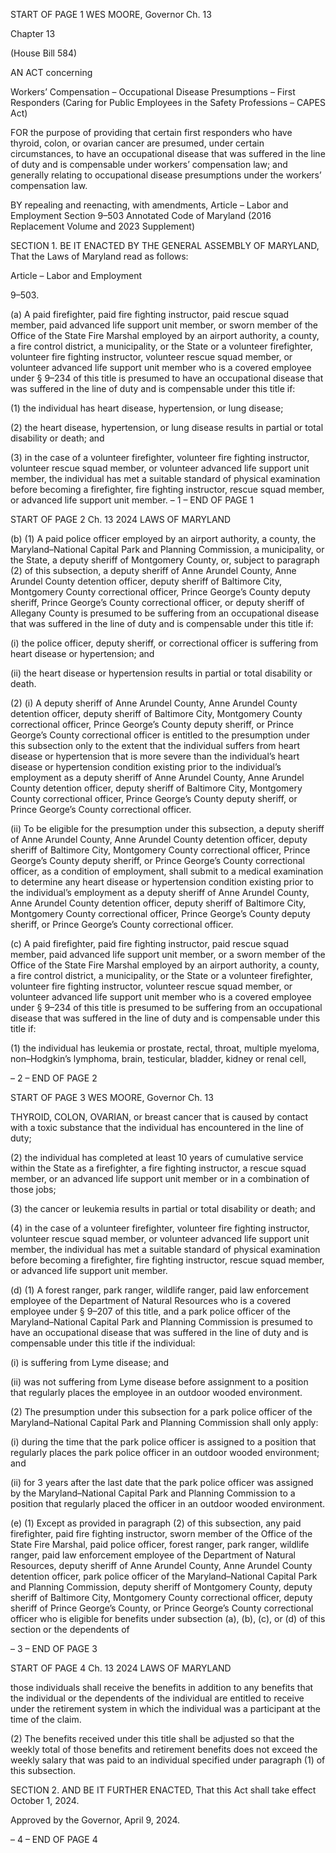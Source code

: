 START OF PAGE 1
WES MOORE, Governor Ch. 13

Chapter 13

(House Bill 584)

AN ACT concerning

Workers’ Compensation – Occupational Disease Presumptions – First
Responders
(Caring for Public Employees in the Safety Professions – CAPES Act)

FOR the purpose of providing that certain first responders who have thyroid, colon, or
ovarian cancer are presumed, under certain circumstances, to have an occupational
disease that was suffered in the line of duty and is compensable under workers’
compensation law; and generally relating to occupational disease presumptions
under the workers’ compensation law.

BY repealing and reenacting, with amendments,
Article – Labor and Employment
Section 9–503
Annotated Code of Maryland
(2016 Replacement Volume and 2023 Supplement)

SECTION 1. BE IT ENACTED BY THE GENERAL ASSEMBLY OF MARYLAND,
That the Laws of Maryland read as follows:

Article – Labor and Employment

9–503.

(a) A paid firefighter, paid fire fighting instructor, paid rescue squad member,
paid advanced life support unit member, or sworn member of the Office of the State Fire
Marshal employed by an airport authority, a county, a fire control district, a municipality,
or the State or a volunteer firefighter, volunteer fire fighting instructor, volunteer rescue
squad member, or volunteer advanced life support unit member who is a covered employee
under § 9–234 of this title is presumed to have an occupational disease that was suffered
in the line of duty and is compensable under this title if:

(1) the individual has heart disease, hypertension, or lung disease;

(2) the heart disease, hypertension, or lung disease results in partial or
total disability or death; and

(3) in the case of a volunteer firefighter, volunteer fire fighting instructor,
volunteer rescue squad member, or volunteer advanced life support unit member, the
individual has met a suitable standard of physical examination before becoming a
firefighter, fire fighting instructor, rescue squad member, or advanced life support unit
member.
– 1 –
END OF PAGE 1

START OF PAGE 2
Ch. 13 2024 LAWS OF MARYLAND

(b) (1) A paid police officer employed by an airport authority, a county, the
Maryland–National Capital Park and Planning Commission, a municipality, or the State,
a deputy sheriff of Montgomery County, or, subject to paragraph (2) of this subsection, a
deputy sheriff of Anne Arundel County, Anne Arundel County detention officer, deputy
sheriff of Baltimore City, Montgomery County correctional officer, Prince George’s County
deputy sheriff, Prince George’s County correctional officer, or deputy sheriff of Allegany
County is presumed to be suffering from an occupational disease that was suffered in the
line of duty and is compensable under this title if:

(i) the police officer, deputy sheriff, or correctional officer is
suffering from heart disease or hypertension; and

(ii) the heart disease or hypertension results in partial or total
disability or death.

(2) (i) A deputy sheriff of Anne Arundel County, Anne Arundel County
detention officer, deputy sheriff of Baltimore City, Montgomery County correctional officer,
Prince George’s County deputy sheriff, or Prince George’s County correctional officer is
entitled to the presumption under this subsection only to the extent that the individual
suffers from heart disease or hypertension that is more severe than the individual’s heart
disease or hypertension condition existing prior to the individual’s employment as a deputy
sheriff of Anne Arundel County, Anne Arundel County detention officer, deputy sheriff of
Baltimore City, Montgomery County correctional officer, Prince George’s County deputy
sheriff, or Prince George’s County correctional officer.

(ii) To be eligible for the presumption under this subsection, a deputy
sheriff of Anne Arundel County, Anne Arundel County detention officer, deputy sheriff of
Baltimore City, Montgomery County correctional officer, Prince George’s County deputy
sheriff, or Prince George’s County correctional officer, as a condition of employment, shall
submit to a medical examination to determine any heart disease or hypertension condition
existing prior to the individual’s employment as a deputy sheriff of Anne Arundel County,
Anne Arundel County detention officer, deputy sheriff of Baltimore City, Montgomery
County correctional officer, Prince George’s County deputy sheriff, or Prince George’s
County correctional officer.

(c) A paid firefighter, paid fire fighting instructor, paid rescue squad member,
paid advanced life support unit member, or a sworn member of the Office of the State Fire
Marshal employed by an airport authority, a county, a fire control district, a municipality,
or the State or a volunteer firefighter, volunteer fire fighting instructor, volunteer rescue
squad member, or volunteer advanced life support unit member who is a covered employee
under § 9–234 of this title is presumed to be suffering from an occupational disease that
was suffered in the line of duty and is compensable under this title if:

(1) the individual has leukemia or prostate, rectal, throat, multiple
myeloma, non–Hodgkin’s lymphoma, brain, testicular, bladder, kidney or renal cell,

– 2 –
END OF PAGE 2

START OF PAGE 3
WES MOORE, Governor Ch. 13

THYROID, COLON, OVARIAN, or breast cancer that is caused by contact with a toxic
substance that the individual has encountered in the line of duty;

(2) the individual has completed at least 10 years of cumulative service
within the State as a firefighter, a fire fighting instructor, a rescue squad member, or an
advanced life support unit member or in a combination of those jobs;

(3) the cancer or leukemia results in partial or total disability or death; and

(4) in the case of a volunteer firefighter, volunteer fire fighting instructor,
volunteer rescue squad member, or volunteer advanced life support unit member, the
individual has met a suitable standard of physical examination before becoming a
firefighter, fire fighting instructor, rescue squad member, or advanced life support unit
member.

(d) (1) A forest ranger, park ranger, wildlife ranger, paid law enforcement
employee of the Department of Natural Resources who is a covered employee under §
9–207 of this title, and a park police officer of the Maryland–National Capital Park and
Planning Commission is presumed to have an occupational disease that was suffered in the
line of duty and is compensable under this title if the individual:

(i) is suffering from Lyme disease; and

(ii) was not suffering from Lyme disease before assignment to a
position that regularly places the employee in an outdoor wooded environment.

(2) The presumption under this subsection for a park police officer of the
Maryland–National Capital Park and Planning Commission shall only apply:

(i) during the time that the park police officer is assigned to a
position that regularly places the park police officer in an outdoor wooded environment;
and

(ii) for 3 years after the last date that the park police officer was
assigned by the Maryland–National Capital Park and Planning Commission to a position
that regularly placed the officer in an outdoor wooded environment.

(e) (1) Except as provided in paragraph (2) of this subsection, any paid
firefighter, paid fire fighting instructor, sworn member of the Office of the State Fire
Marshal, paid police officer, forest ranger, park ranger, wildlife ranger, paid law
enforcement employee of the Department of Natural Resources, deputy sheriff of Anne
Arundel County, Anne Arundel County detention officer, park police officer of the
Maryland–National Capital Park and Planning Commission, deputy sheriff of Montgomery
County, deputy sheriff of Baltimore City, Montgomery County correctional officer, deputy
sheriff of Prince George’s County, or Prince George’s County correctional officer who is
eligible for benefits under subsection (a), (b), (c), or (d) of this section or the dependents of

– 3 –
END OF PAGE 3

START OF PAGE 4
Ch. 13 2024 LAWS OF MARYLAND

those individuals shall receive the benefits in addition to any benefits that the individual
or the dependents of the individual are entitled to receive under the retirement system in
which the individual was a participant at the time of the claim.

(2) The benefits received under this title shall be adjusted so that the
weekly total of those benefits and retirement benefits does not exceed the weekly salary
that was paid to an individual specified under paragraph (1) of this subsection.

SECTION 2. AND BE IT FURTHER ENACTED, That this Act shall take effect
October 1, 2024.

Approved by the Governor, April 9, 2024.

– 4 –
END OF PAGE 4